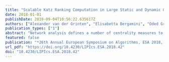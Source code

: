 ```yaml
---
title: "Scalable Katz Ranking Computation in Large Static and Dynamic Graphs"
date: 2018-01-01
publishDate: 2019-09-04T10:56:22.635617Z
authors: ["Alexander van der Grinten", "Elisabetta Bergamini", "Oded Green", "David A. Bader", "Henning Meyerhenke"]
publication_types: ["1"]
abstract: "Network analysis defines a number of centrality measures to identify the most central nodes in a network. Fast computation of those measures is a major challenge in algorithmic network analysis. Aside from closeness and betweenness, Katz centrality is one of the established centrality measures. In this paper, we consider the problem of computing rankings for Katz centrality. In particular, we propose upper and lower bounds on the Katz score of a given node. While previous approaches relied on numerical approximation or heuristics to compute Katz centrality rankings, we construct an algorithm that iteratively improves those upper and lower bounds until a correct Katz ranking is obtained. We extend our algorithm to dynamic graphs while maintaining its correctness guarantees. Experiments demonstrate that our static graph algorithm outperforms both numerical approaches and heuristics with speedups between 1.5 x and 3.5 x, depending on the desired quality guarantees. Our dynamic graph algorithm improves upon the static algorithm for update batches of less than 10000 edges. We provide efficient parallel CPU and GPU implementations of our algorithms that enable near real-time Katz centrality computation for graphs with hundreds of millions of nodes in fractions of seconds."
featured: false
publication: "*26th Annual European Symposium on Algorithms, ESA 2018, August 20-22, 2018, Helsinki, Finland*"
url_pdf: "https://doi.org/10.4230/LIPIcs.ESA.2018.42"
doi: "10.4230/LIPIcs.ESA.2018.42"
---
```


